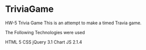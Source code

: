 # TriviaGame
HW-5 Trivia Game
This is an attempt to make a timed Travia game.

The Following Technologies were used

HTML 5
CSS
jQuery 3.1
Chart JS 2.1.4
